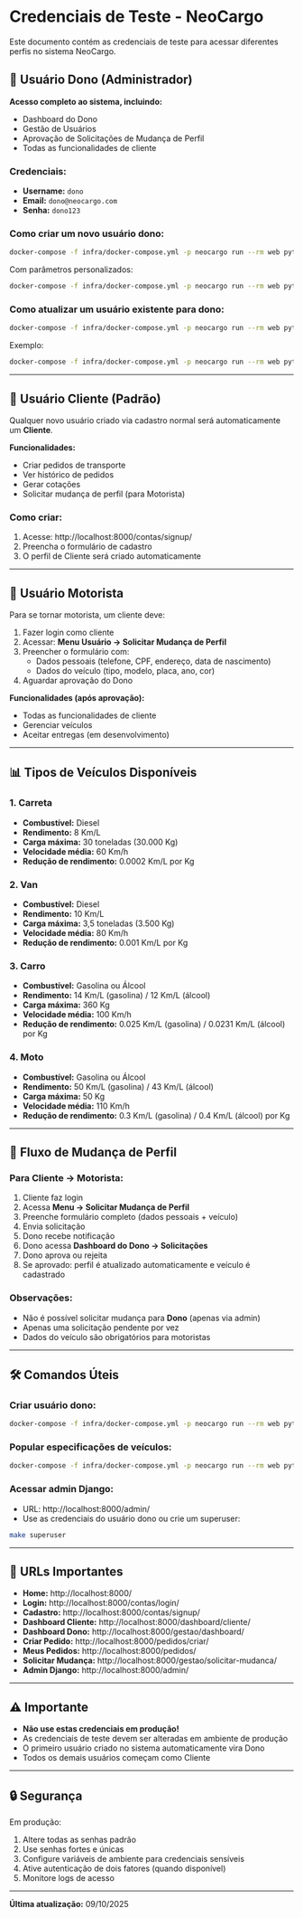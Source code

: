 # Credenciais de Teste - NeoCargo

Este documento contém as credenciais de teste para acessar diferentes perfis no sistema NeoCargo.

## 🔐 Usuário Dono (Administrador)

**Acesso completo ao sistema, incluindo:**
- Dashboard do Dono
- Gestão de Usuários
- Aprovação de Solicitações de Mudança de Perfil
- Todas as funcionalidades de cliente

### Credenciais:
- **Username:** `dono`
- **Email:** `dono@neocargo.com`
- **Senha:** `dono123`

### Como criar um novo usuário dono:
```bash
docker-compose -f infra/docker-compose.yml -p neocargo run --rm web python manage.py criar_dono
```

Com parâmetros personalizados:
```bash
docker-compose -f infra/docker-compose.yml -p neocargo run --rm web python manage.py criar_dono --username=novo_dono --email=novo@email.com --password=senha123
```

### Como atualizar um usuário existente para dono:
```bash
docker-compose -f infra/docker-compose.yml -p neocargo run --rm web python manage.py atualizar_dono <username>
```

Exemplo:
```bash
docker-compose -f infra/docker-compose.yml -p neocargo run --rm web python manage.py atualizar_dono dono
```

---

## 👤 Usuário Cliente (Padrão)

Qualquer novo usuário criado via cadastro normal será automaticamente um **Cliente**.

**Funcionalidades:**
- Criar pedidos de transporte
- Ver histórico de pedidos
- Gerar cotações
- Solicitar mudança de perfil (para Motorista)

### Como criar:
1. Acesse: http://localhost:8000/contas/signup/
2. Preencha o formulário de cadastro
3. O perfil de Cliente será criado automaticamente

---

## 🚚 Usuário Motorista

Para se tornar motorista, um cliente deve:
1. Fazer login como cliente
2. Acessar: **Menu Usuário → Solicitar Mudança de Perfil**
3. Preencher o formulário com:
   - Dados pessoais (telefone, CPF, endereço, data de nascimento)
   - Dados do veículo (tipo, modelo, placa, ano, cor)
4. Aguardar aprovação do Dono

**Funcionalidades (após aprovação):**
- Todas as funcionalidades de cliente
- Gerenciar veículos
- Aceitar entregas (em desenvolvimento)

---

## 📊 Tipos de Veículos Disponíveis

### 1. Carreta
- **Combustível:** Diesel
- **Rendimento:** 8 Km/L
- **Carga máxima:** 30 toneladas (30.000 Kg)
- **Velocidade média:** 60 Km/h
- **Redução de rendimento:** 0.0002 Km/L por Kg

### 2. Van
- **Combustível:** Diesel
- **Rendimento:** 10 Km/L
- **Carga máxima:** 3,5 toneladas (3.500 Kg)
- **Velocidade média:** 80 Km/h
- **Redução de rendimento:** 0.001 Km/L por Kg

### 3. Carro
- **Combustível:** Gasolina ou Álcool
- **Rendimento:** 14 Km/L (gasolina) / 12 Km/L (álcool)
- **Carga máxima:** 360 Kg
- **Velocidade média:** 100 Km/h
- **Redução de rendimento:** 0.025 Km/L (gasolina) / 0.0231 Km/L (álcool) por Kg

### 4. Moto
- **Combustível:** Gasolina ou Álcool
- **Rendimento:** 50 Km/L (gasolina) / 43 Km/L (álcool)
- **Carga máxima:** 50 Kg
- **Velocidade média:** 110 Km/h
- **Redução de rendimento:** 0.3 Km/L (gasolina) / 0.4 Km/L (álcool) por Kg

---

## 🔄 Fluxo de Mudança de Perfil

### Para Cliente → Motorista:
1. Cliente faz login
2. Acessa **Menu → Solicitar Mudança de Perfil**
3. Preenche formulário completo (dados pessoais + veículo)
4. Envia solicitação
5. Dono recebe notificação
6. Dono acessa **Dashboard do Dono → Solicitações**
7. Dono aprova ou rejeita
8. Se aprovado: perfil é atualizado automaticamente e veículo é cadastrado

### Observações:
- Não é possível solicitar mudança para **Dono** (apenas via admin)
- Apenas uma solicitação pendente por vez
- Dados do veículo são obrigatórios para motoristas

---

## 🛠️ Comandos Úteis

### Criar usuário dono:
```bash
docker-compose -f infra/docker-compose.yml -p neocargo run --rm web python manage.py criar_dono
```

### Popular especificações de veículos:
```bash
docker-compose -f infra/docker-compose.yml -p neocargo run --rm web python manage.py setup_veiculos
```

### Acessar admin Django:
- URL: http://localhost:8000/admin/
- Use as credenciais do usuário dono ou crie um superuser:
```bash
make superuser
```

---

## 📱 URLs Importantes

- **Home:** http://localhost:8000/
- **Login:** http://localhost:8000/contas/login/
- **Cadastro:** http://localhost:8000/contas/signup/
- **Dashboard Cliente:** http://localhost:8000/dashboard/cliente/
- **Dashboard Dono:** http://localhost:8000/gestao/dashboard/
- **Criar Pedido:** http://localhost:8000/pedidos/criar/
- **Meus Pedidos:** http://localhost:8000/pedidos/
- **Solicitar Mudança:** http://localhost:8000/gestao/solicitar-mudanca/
- **Admin Django:** http://localhost:8000/admin/

---

## ⚠️ Importante

- **Não use estas credenciais em produção!**
- As credenciais de teste devem ser alteradas em ambiente de produção
- O primeiro usuário criado no sistema automaticamente vira Dono
- Todos os demais usuários começam como Cliente

---

## 🔒 Segurança

Em produção:
1. Altere todas as senhas padrão
2. Use senhas fortes e únicas
3. Configure variáveis de ambiente para credenciais sensíveis
4. Ative autenticação de dois fatores (quando disponível)
5. Monitore logs de acesso

---

**Última atualização:** 09/10/2025
